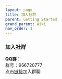 ```yaml
---
layout: page
title: 加入社群
parent: Getting Started
grand_parent: Wiki
nav_order: 1
---
```


### 加入社群  
**QQ群：**  
  群号：966720777  
  点击[链接](http://qm.qq.com/cgi-bin/qm/qr?_wv=1027&k=LdB8Y-JO2mcI5tZTWyN8WUF8-rVNPm6L&authKey=yJS4JVjfgCxHANTttwMkSODT6DagE0AE9Wry9w3eAt76zSiIG1LvvLlINfG825Ht&noverify=0&group_code=966720777)加入群聊  
